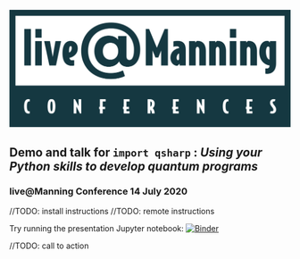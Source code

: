 ![manning logo](media/liveatManning-logo.png)
## Demo and talk for `import qsharp` : _Using your Python skills to develop quantum programs_ 
### live@Manning Conference 14 July 2020

//TODO: install instructions
//TODO: remote instructions

Try running the presentation Jupyter notebook: [![Binder](https://mybinder.org/badge_logo.svg)](https://mybinder.org/v2/gh/crazy4pi314/manninglive-quantum-python/master?filepath=demo.ipynb)

//TODO: call to action
